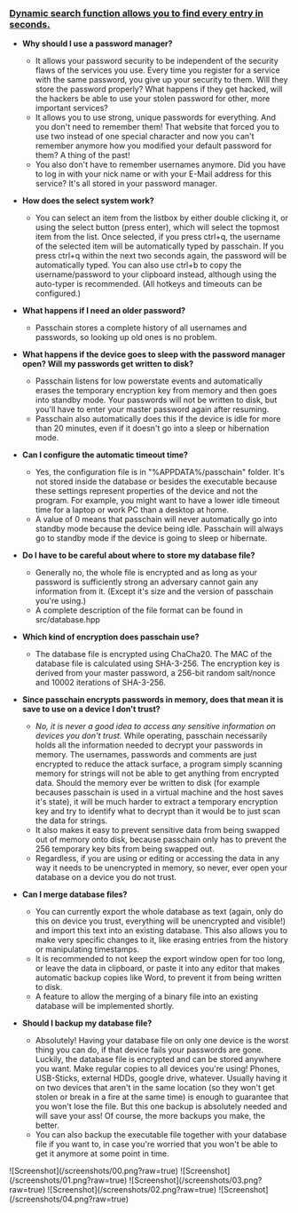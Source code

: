 ### [Dynamic search function allows you to find every entry in seconds.](#anker0)

* **Why should I use a password manager?**
  * It allows your password security to be independent of the security flaws of the services you use. Every time you register for a service with the same password, you give up your security to them. Will they store the password properly? What happens if they get hacked, will the hackers be able to use your stolen password for other, more important services?
  * It allows you to use strong, unique passwords for everything. And you don't need to remember them! That website that forced you to use two instead of one special character and now you can't remember anymore how you modified your default password for them? A thing of the past!
  * You also don't have to remember usernames anymore. Did you have to log in with your nick name or with your E-Mail address for this service? It's all stored in your password manager.

* **How does the select system work?**
  * You can select an item from the listbox by either double clicking it, or using the select button (press enter), which will select the topmost item from the list. Once selected, if you press ctrl+q, the username of the selected item will be automatically typed by passchain. If you press ctrl+q within the next two seconds again, the password will be automatically typed. You can also use ctrl+b to copy the username/password to your clipboard instead, although using the auto-typer is recommended. (All hotkeys and timeouts can be configured.)

* **What happens if I need an older password?**
  * Passchain stores a complete history of all usernames and passwords, so looking up old ones is no problem.

* **What happens if the device goes to sleep with the password manager open? Will my passwords get written to disk?**
  * Passchain listens for low powerstate events and automatically erases the temporary encryption key from memory and then goes into standby mode. Your passwords will not be written to disk, but you'll have to enter your master password again after resuming.
  * Passchain also automatically does this if the device is idle for more than 20 minutes, even if it doesn't go into a sleep or hibernation mode.

* **Can I configure the automatic timeout time?**
  * Yes, the configuration file is in "%APPDATA%/passchain" folder. It's not stored inside the database or besides the executable because these settings represent properties of the device and not the program. For example, you might want to have a lower idle timeout time for a laptop or work PC than a desktop at home.
  * A value of 0 means that passchain will never automatically go into standby mode because the device being idle. Passchain will always go to standby mode if the device is going to sleep or hibernate.

* **Do I have to be careful about where to store my database file?**
  * Generally no, the whole file is encrypted and as long as your password is sufficiently strong an adversary cannot gain any information from it. (Except it's size and the version of passchain you're using.)
  * A complete description of the file format can be found in src/database.hpp

* **Which kind of encryption does passchain use?**
  * The database file is encrypted using ChaCha20. The MAC of the database file is calculated using SHA-3-256. The encryption key is derived from your master password, a 256-bit random salt/nonce and 10002 iterations of SHA-3-256.

* **Since passchain encrypts passwords in memory, does that mean it is save to use on a device I don't trust?**
  * *No, it is never a good idea to access any sensitive information on devices you don't trust.* While operating, passchain necessarily holds all the information needed to decrypt your passwords in memory. The usernames, passwords and comments are just encrypted to reduce the attack surface, a program simply scanning memory for strings will not be able to get anything from encrypted data. Should the memory ever be written to disk (for example becauses passchain is used in a virtual machine and the host saves it's state), it will be much harder to extract a temporary encryption key and try to identify what to decrypt than it would be to just scan the data for strings.
  * It also makes it easy to prevent sensitive data from being swapped out of memory onto disk, because passchain only has to prevent the 256 temporary key bits from being swapped out.
  * Regardless, if you are using or editing or accessing the data in any way it needs to be unencrypted in memory, so never, ever open your database on a device you do not trust.

* **Can I merge database files?**
  * You can currently export the whole database as text (again, only do this on device you trust, everything will be unencrypted and visible!) and import this text into an existing database. This also allows you to make very specific changes to it, like erasing entries from the history or manipulating timestamps.
  * It is recommended to not keep the export window open for too long, or leave the data in clipboard, or paste it into any editor that makes automatic backup copies like Word, to prevent it from being written to disk.
  * A feature to allow the merging of a binary file into an existing database will be implemented shortly.

* **Should I backup my database file?**
  * Absolutely! Having your database file on only one device is the worst thing you can do, if that device fails your passwords are gone. Luckily, the database file is encrypted and can be stored anywhere you want. Make regular copies to all devices you're using! Phones, USB-Sticks, external HDDs, google drive, whatever. Usually having it on two devices that aren't in the same location (so they won't get stolen or break in a fire at the same time) is enough to guarantee that you won't lose the file. But this one backup is absolutely needed and will save your ass! Of course, the more backups you make, the better.
  * You can also backup the executable file together with your database file if you want to, in case you're worried that you won't be able to get it anymore at some point in time.

<a name="anker0" />
![Screenshot](/screenshots/00.png?raw=true)
![Screenshot](/screenshots/01.png?raw=true)
![Screenshot](/screenshots/03.png?raw=true)
![Screenshot](/screenshots/02.png?raw=true)
![Screenshot](/screenshots/04.png?raw=true)
